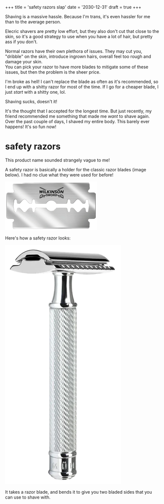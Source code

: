 +++
title = 'safety razors slap'
date = '2030-12-31'
draft = true
+++

Shaving is a massive hassle. Because I'm trans, it's even hassler for me than to the average person.

Elecric shavers are pretty low effort, but they also don't cut that close to the skin, so it's a good strategy to use when you have a lot of hair, but pretty ass if you don't.

Normal razors have their own plethora of issues. They may cut you, "dribble" on the skin, introduce ingrown hairs, overall feel too rough and damage your skin. \
You can pick your razor to have more blades to mitigate some of these issues, but then the problem is the sheer price.

I'm broke as hell! I can't replace the blade as often as it's recommended, so I end up with a shitty razor for most of the time. If I go for a cheaper blade, I just *start* with a shitty one, lol.

Shaving sucks, doesn't it!

It's the thought that I accepted for the longest time. But just recently, my friend recommended me something that made me *want* to shave again. Over the past couple of days, I shaved my entire body. This barely ever happens! It's so fun now!

# safety razors

This product name sounded strangely vague to me!

A safety razor is basically a holder for the classic razor blades (image below). I had no clue what they were used for before!

![](./razor-blade.webp)

Here's how a safety razor looks:

![](./safety-razor.webp)

It takes a razor blade, and bends it to give you two bladed sides that you can use to shave with.
